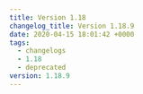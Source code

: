 ```yaml
---
title: Version 1.18
changelog_title: Version 1.18.9
date: 2020-04-15 18:01:42 +0000
tags:
  - changelogs
  - 1.18
  - deprecated
version: 1.18.9
---
```


<script src="https://gist.github.com/spinnaker-release/306d7e241272980642e918f64ed91fe3.js?file=1.18.9.md"></script>
<script src="https://gist.github.com/spinnaker-release/306d7e241272980642e918f64ed91fe3.js?file=1.18.8.md"></script>
<script src="https://gist.github.com/spinnaker-release/306d7e241272980642e918f64ed91fe3.js?file=1.18.7.md"></script>
<script src="https://gist.github.com/spinnaker-release/306d7e241272980642e918f64ed91fe3.js?file=1.18.6.md"></script>
<script src="https://gist.github.com/spinnaker-release/306d7e241272980642e918f64ed91fe3.js?file=1.18.5.md"></script>
<script src="https://gist.github.com/spinnaker-release/306d7e241272980642e918f64ed91fe3.js?file=1.18.4.md"></script>
<script src="https://gist.github.com/spinnaker-release/306d7e241272980642e918f64ed91fe3.js?file=1.18.3.md"></script>
<script src="https://gist.github.com/spinnaker-release/306d7e241272980642e918f64ed91fe3.js?file=1.18.2.md"></script>
<script src="https://gist.github.com/spinnaker-release/306d7e241272980642e918f64ed91fe3.js?file=1.18.1.md"></script>
<script src="https://gist.github.com/spinnaker-release/306d7e241272980642e918f64ed91fe3.js?file=1.18.0.md"></script>
